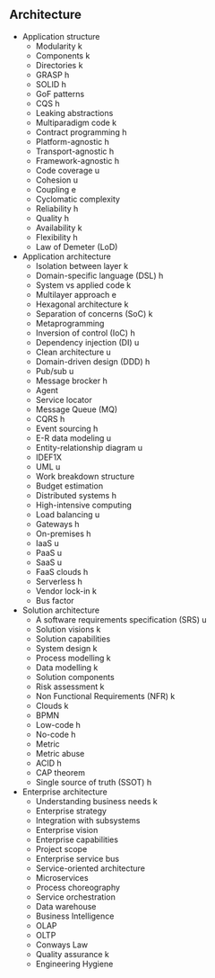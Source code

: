 ## Architecture


- Application structure
  - Modularity k
  - Components k
  - Directories k
  - GRASP h
  - SOLID h
  - GoF patterns
  - CQS h
  - Leaking abstractions
  - Multiparadigm code k
  - Contract programming h
  - Platform-agnostic h
  - Transport-agnostic h
  - Framework-agnostic h
  - Code coverage u
  - Cohesion u
  - Coupling e
  - Cyclomatic complexity
  - Reliability h
  - Quality h
  - Availability k
  - Flexibility h
  - Law of Demeter (LoD)
- Application architecture
  - Isolation between layer k
  - Domain-specific language (DSL) h
  - System vs applied code k
  - Multilayer approach e
  - Hexagonal architecture k
  - Separation of concerns (SoC) k
  - Metaprogramming
  - Inversion of control (IoC) h
  - Dependency injection (DI) u
  - Clean architecture u
  - Domain-driven design (DDD) h
  - Pub/sub u
  - Message brocker h
  - Agent
  - Service locator
  - Message Queue (MQ)
  - CQRS h
  - Event sourcing h
  - E-R data modeling u
  - Entity-relationship diagram u
  - IDEF1X
  - UML u
  - Work breakdown structure
  - Budget estimation
  - Distributed systems h
  - High-intensive computing
  - Load balancing u
  - Gateways h
  - On-premises h
  - IaaS u
  - PaaS u
  - SaaS u
  - FaaS clouds h
  - Serverless h
  - Vendor lock-in k
  - Bus factor
- Solution architecture
  - A software requirements specification (SRS) u
  - Solution visions k
  - Solution capabilities
  - System design k
  - Process modelling k
  - Data modelling k
  - Solution components
  - Risk assessment k
  - Non Functional Requirements (NFR) k
  - Clouds k
  - BPMN
  - Low-code h
  - No-code h
  - Metric
  - Metric abuse
  - ACID h
  - CAP theorem
  - Single source of truth (SSOT) h
- Enterprise architecture
  - Understanding business needs k
  - Enterprise strategy
  - Integration with subsystems
  - Enterprise vision
  - Enterprise capabilities
  - Project scope
  - Enterprise service bus
  - Service-oriented architecture
  - Microservices
  - Process choreography
  - Service orchestration
  - Data warehouse
  - Business Intelligence
  - OLAP
  - OLTP
  - Conways Law
  - Quality assurance k
  - Engineering Hygiene
